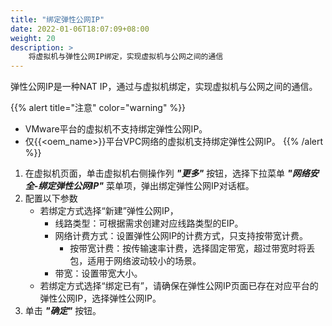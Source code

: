 ```yaml
---
title: "绑定弹性公网IP"
date: 2022-01-06T18:07:09+08:00
weight: 20
description: >
    将虚拟机与弹性公网IP绑定，实现虚拟机与公网之间的通信
---
```


弹性公网IP是一种NAT IP，通过与虚拟机绑定，实现虚拟机与公网之间的通信。

{{% alert title="注意" color="warning" %}}

- VMware平台的虚拟机不支持绑定弹性公网IP。
- 仅{{<oem_name>}}平台VPC网络的虚拟机支持绑定弹性公网IP。
{{% /alert %}}

1. 在虚拟机页面，单击虚拟机右侧操作列 **_"更多"_** 按钮，选择下拉菜单 **_"网络安全-绑定弹性公网IP"_** 菜单项，弹出绑定弹性公网IP对话框。
2. 配置以下参数
    - 若绑定方式选择“新建”弹性公网IP，
        - 线路类型：可根据需求创建对应线路类型的EIP。
        - 网络计费方式：设置弹性公网IP的计费方式，只支持按带宽计费。
            - 按带宽计费：按传输速率计费，选择固定带宽，超过带宽时将丢包，适用于网络波动较小的场景。
        - 带宽：设置带宽大小。
    - 若绑定方式选择“绑定已有”，请确保在弹性公网IP页面已存在对应平台的弹性公网IP，选择弹性公网IP。
3. 单击 **_"确定"_** 按钮。